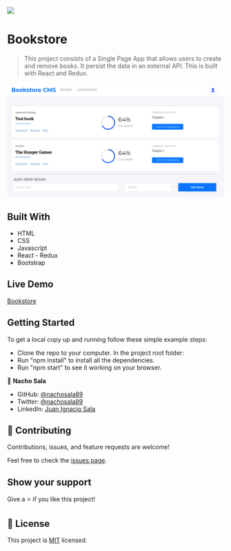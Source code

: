 ![](https://img.shields.io/badge/Microverse-blueviolet)

# Bookstore

> This project consists of a Single Page App that allows users to create and remove books. It persist the data in an external API. This is built with React and Redux.

![screenshot](./screenshot.png)

## Built With

- HTML
- CSS
- Javascript
- React - Redux
- Bootstrap

## Live Demo

[Bookstore](https://dazzling-torvalds-218638.netlify.app)

## Getting Started

To get a local copy up and running follow these simple example steps:
- Clone the repo to your computer.
In the project root folder: 
- Run "npm install" to install all the dependencies.
- Run "npm start" to see it working on your browser.

👤 **Nacho Sala**

- GitHub: [@nachosala89](https://github.com/nachosala89)
- Twitter: [@nachosala89](https://twitter.com/nachosala89)
- LinkedIn: [Juan Ignacio Sala](https://www.linkedin.com/in/nacho-sala)


## 🤝 Contributing

Contributions, issues, and feature requests are welcome!

Feel free to check the [issues page](https://github.com/nachosala89/bookstore/issues).

## Show your support

Give a ⭐️ if you like this project!


## 📝 License

This project is [MIT](./MIT.md) licensed.